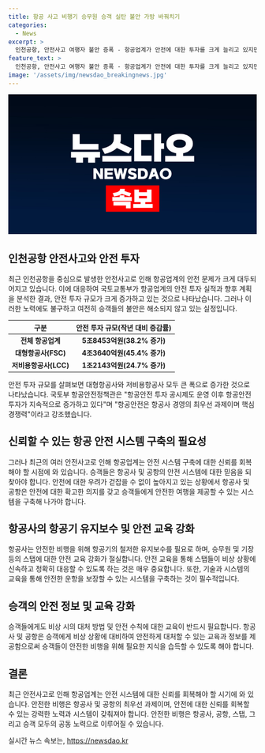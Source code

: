 ```yaml
---
title: 항공 사고 비행기 승무원 승객 실탄 불안 가방 바꿔치기
categories:
  - News
excerpt: >
  인천공항, 안전사고 여행자 불안 증폭 - 항공업계가 안전에 대한 투자를 크게 늘리고 있지만, 최근 여름 휴가철을 앞둔 승객들의 불안은 여전하다. 특히 항공기 고장과 결함, 운항 중 비상구 개방 시도 사건 등이 잇따르며 티웨이항공의 안전 문제가 논란의 중심에 있다. 이에 대한항공은 승무원 대상 항공보안 교육을 보다 강화하겠다 밝혔으며, 티웨이항공을 상대로 손해배상 청구 소송이 준비 중인 상황이다.
feature_text: >
  인천공항, 안전사고 여행자 불안 증폭 - 항공업계가 안전에 대한 투자를 크게 늘리고 있지만, 최근 여름 휴가철을 앞둔 승객들의 불안은 여전하다. 특히 항공기 고장과 결함, 운항 중 비상구 개방 시도 사건 등이 잇따르며 티웨이항공의 안전 문제가 논란의 중심에 있다. 이에 대한항공은 승무원 대상 항공보안 교육을 보다 강화하겠다 밝혔으며, 티웨이항공을 상대로 손해배상 청구 소송이 준비 중인 상황이다.
image: '/assets/img/newsdao_breakingnews.jpg'
---
```


<p><img src="/assets/img/newsdao_breakingnews.jpg" alt="firstkoreanews 속보" /></p>

<h2 data-ke-size="size26">인천공항 안전사고와 안전 투자</h2>

<p data-ke-size="size16">최근 인천공항을 중심으로 발생한 안전사고로 인해 항공업계의 안전 문제가 크게 대두되어지고 있습니다. 이에 대응하여 국토교통부가 항공업계의 안전 투자 실적과 향후 계획을 분석한 결과, 안전 투자 규모가 크게 증가하고 있는 것으로 나타났습니다. 그러나 이러한 노력에도 불구하고 여전히 승객들의 불안은 해소되지 않고 있는 실정입니다.</p>

<table>
    <thead>
        <tr>
            <th scope="col">구분</th>
            <th scope="col">안전 투자 규모(작년 대비 증감률)</th>
        </tr>
    </thead>
    <tbody>
        <tr>
            <td style="text-align: center; height: 17px;"><b>전체 항공업계</b></td>
            <td style="text-align: center; height: 17px;"><b>5조8453억원(38.2% 증가)</b></td>
        </tr>
        <tr>
            <td style="text-align: center; height: 17px;"><b>대형항공사(FSC)</b></td>
            <td style="text-align: center; height: 17px;"><b>4조3640억원(45.4% 증가)</b></td>
        </tr>
        <tr>
            <td style="text-align: center; height: 17px;"><b>저비용항공사(LCC)</b></td>
            <td style="text-align: center; height: 17px;"><b>1조2143억원(24.7% 증가)</b></td>
        </tr>
    </tbody>
</table>

<p data-ke-size="size16">안전 투자 규모를 살펴보면 대형항공사와 저비용항공사 모두 큰 폭으로 증가한 것으로 나타났습니다. 국토부 항공안전정책관은 "항공안전 투자 공시제도 운영 이후 항공안전 투자가 지속적으로 증가하고 있다"며 "항공안전은 항공사 경영의 최우선 과제이며 핵심 경쟁력"이라고 강조했습니다.</p>

<h2 data-ke-size="size26">신뢰할 수 있는 항공 안전 시스템 구축의 필요성</h2>

<p data-ke-size="size16">그러나 최근의 여러 안전사고로 인해 항공업계는 안전 시스템 구축에 대한 신뢰를 회복해야 할 시점에 와 있습니다. 승객들은 항공사 및 공항의 안전 시스템에 대한 믿음을 되찾아야 합니다. 안전에 대한 우려가 걷잡을 수 없이 높아지고 있는 상황에서 항공사 및 공항은 안전에 대한 확고한 의지를 갖고 승객들에게 안전한 여행을 제공할 수 있는 시스템을 구축해 나가야 합니다.</p>

<h2 data-ke-size="size26">항공사의 항공기 유지보수 및 안전 교육 강화</h2>

<p data-ke-size="size16">항공사는 안전한 비행을 위해 항공기의 철저한 유지보수를 필요로 하며, 승무원 및 기장 등의 스탭에 대한 안전 교육 강화가 절실합니다. 안전 교육을 통해 스탭들이 비상 상황에 신속하고 정확히 대응할 수 있도록 하는 것은 매우 중요합니다. 또한, 기술과 시스템의 교육을 통해 안전한 운항을 보장할 수 있는 시스템을 구축하는 것이 필수적입니다.</p>

<h2 data-ke-size="size26">승객의 안전 정보 및 교육 강화</h2>

<p data-ke-size="size16">승객들에게도 비상 시의 대처 방법 및 안전 수칙에 대한 교육이 반드시 필요합니다. 항공사 및 공항은 승객에게 비상 상황에 대비하여 안전하게 대처할 수 있는 교육과 정보를 제공함으로써 승객들이 안전한 비행을 위해 필요한 지식을 습득할 수 있도록 해야 합니다.</p>

<h2 data-ke-size="size26">결론</h2>

<p data-ke-size="size16">최근 안전사고로 인해 항공업계는 안전 시스템에 대한 신뢰를 회복해야 할 시기에 와 있습니다. 안전한 비행은 항공사 및 공항의 최우선 과제이며, 안전에 대한 신뢰를 회복할 수 있는 강력한 노력과 시스템이 갖춰져야 합니다. 안전한 비행은 항공사, 공항, 스탭, 그리고 승객 모두의 공동 노력으로 이루어질 수 있습니다.</p>
실시간 뉴스 속보는, <a href="https://newsdao.kr" rel="dofollow">https://newsdao.kr</a>


